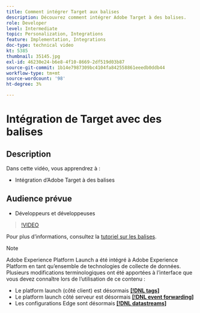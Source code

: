 ```yaml
---
title: Comment intégrer Target aux balises
description: Découvrez comment intégrer Adobe Target à des balises.
role: Developer
level: Intermediate
topic: Personalization, Integrations
feature: Implementation, Integrations
doc-type: technical video
kt: 5385
thumbnail: 35145.jpg
exl-id: 46230e24-b6e8-4f10-8669-2df519d03b87
source-git-commit: 1b14e7987309bc4104fa842558861eeedb0ddb44
workflow-type: tm+mt
source-wordcount: '98'
ht-degree: 3%

---
```


# Intégration de Target avec des balises

## Description

Dans cette vidéo, vous apprendrez à :

* Intégration d’Adobe Target à des balises

## Audience prévue

* Développeurs et développeuses

>[!VIDEO](https://video.tv.adobe.com/v/35145/?quality=12)

Pour plus d’informations, consultez la [tutoriel sur les balises](https://experienceleague.adobe.com/docs/launch-learn/implementing-in-websites-with-launch/index.html?lang=en).

>[!NOTE]
>
>Adobe Experience Platform Launch a été intégré à Adobe Experience Platform en tant qu’ensemble de technologies de collecte de données. Plusieurs modifications terminologiques ont été apportées à l’interface que vous devez connaître lors de l’utilisation de ce contenu :
>
> * Le platform launch (côté client) est désormais **[[!DNL tags]](https://experienceleague.adobe.com/docs/experience-platform/tags/home.html?lang=fr)**
> * Le platform launch côté serveur est désormais **[[!DNL event forwarding]](https://experienceleague.adobe.com/docs/experience-platform/tags/event-forwarding/overview.html)**
> * Les configurations Edge sont désormais **[[!DNL datastreams]](https://experienceleague.adobe.com/docs/experience-platform/edge/fundamentals/datastreams.html)**

